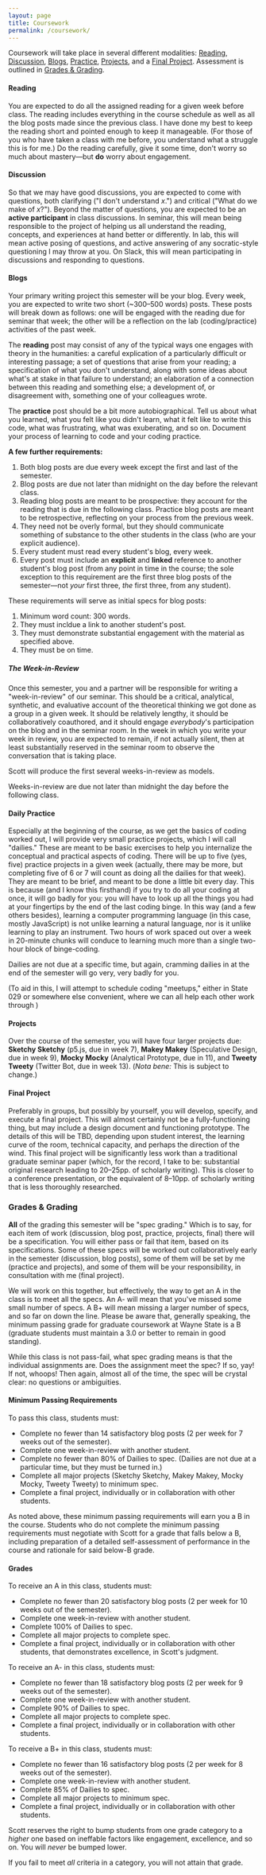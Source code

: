 ```yaml
---
layout: page
title: Coursework
permalink: /coursework/
---
```


Coursework will take place in several different modalities: [Reading](#reading), [Discussion](#discussion), [Blogs](#blogs), [Practice](#practice), [Projects](#projects), and a [Final Project](#final). Assessment is outlined in [Grades & Grading](#grading).

#### <a name="reading"></a>Reading
You are expected to do all the assigned reading for a given week before class. The reading includes everything in the course schedule as well as all the blog posts made since the previous class. I have done my best to keep the reading short and pointed enough to keep it manageable. (For those of you who have taken a class with me before, you understand what a struggle this is for me.) Do the reading carefully, give it some time, don't worry so much about mastery—but **do** worry about engagement.

#### <a name="discussion"></a>Discussion
So that we may have good discussions, you are expected to come with questions, both clarifying ("I don't understand *x*.") and critical ("What do we make of *x*?"). Beyond the matter of questions, you are expected to be an **active participant** in class discussions. In seminar, this will mean being responsible to the project of helping us all understand the reading, concepts, and experiences at hand better or differently. In lab, this will mean active posing of questions, and active answering of any socratic-style questioning I may throw at you. On Slack, this will mean participating in discussions and responding to questions.

#### <a name="blogs"></a>Blogs
Your primary writing project this semester will be your blog. Every week, you are expected to write two short (~300–500 words) posts. These posts will break down as follows: one will be engaged with the reading due for seminar that week; the other will be a reflection on the lab (coding/practice) activities of the past week.

The **reading** post may consist of any of the typical ways one engages with theory in the humanities: a careful explication of a particularly difficult or interesting passage; a set of questions that arise from your reading; a specification of what you don't understand, along with some ideas about what's at stake in that failure to understand; an elaboration of a connection between this reading and something else; a development of, or disagreement with, something one of your colleagues wrote.

The **practice** post should be a bit more autobiographical. Tell us about what you learned, what you felt like you didn't learn, what it felt like to write this code, what was frustrating, what was exuberating, and so on. Document your process of learning to code and your coding practice.

**A few further requirements:**
1. Both blog posts are due every week except the first and last of the semester.
2. Blog posts are due not later than midnight on the day before the relevant class.
3. Reading blog posts are meant to be prospective: they account for the reading that is due in the following class. Practice blog posts are meant to be retrospective, reflecting on your process from the previous week.
4. They need not be overly formal, but they should communicate something of substance to the other students in the class (who are your explicit audience).
5. Every student must read every student's blog, every week.
6. Every post must include an **explicit** and **linked** reference to another student's blog post (from any point in time in the course; the sole exception to this requirement are the first three blog posts of the semester—not *your* first three, *the* first three, from any student).

These requirements will serve as initial specs for blog posts:
1. Minimum word count: 300 words.
2. They must incldue a link to another student's post.
3. They must demonstrate substantial engagement with the material as specified above.
4. They must be on time.

##### The Week-in-Review
Once this semester, you and a partner will be responsible for writing a "week-in-review" of our seminar. This should be a critical, analytical, synthetic, and evaluative account of the theoretical thinking we got done as a group in a given week. It should be relatively lengthy, it should be collaboratively coauthored, and it should engage *everybody*'s participation on the blog and in the seminar room. In the week in which you write your week in review, you are expected to remain, if not actually silent, then at least substantially reserved in the seminar room to observe the conversation that is taking place.

Scott will produce the first several weeks-in-review as models.

Weeks-in-review are due not later than midnight the day before the following class.

#### <a name="practice"></a>Daily Practice
Especially at the beginning of the course, as we get the basics of coding worked out, I will provide very small practice projects, which I will call "dailies." These are meant to be basic exercises to help you internalize the conceptual and practical aspects of coding. There will be up to five (yes, five) practice projects in a given week (actually, there may be more, but completing five of 6 or 7 will count as doing all the dailies for that week). They are meant to be brief, and meant to be done a little bit every day. This is because (and I know this firsthand) if you try to do all your coding at once, it will go badly for you: you will have to look up all the things you had at your fingertips by the end of the last coding binge. In this way (and a few others besides), learning a computer programming language (in this case, mostly JavaScript) is not unlike learning a natural language, nor is it unlike learning to play an instrument. Two hours of work spaced out over a week in 20-minute chunks will conduce to learning much more than a single two-hour block of binge-coding.

Dailies are not due at a specific time, but again, cramming dailies in at the end of the semester will go very, very badly for you.

(To aid in this, I will attempt to schedule coding "meetups," either in State 029 or somewhere else convenient, where we can all help each other work through )

#### <a name="projects"></a>Projects
Over the course of the semester, you will have four larger projects due: **Sketchy Sketchy** (p5.js, due in week 7), **Makey Makey** (Speculative Design, due in week 9), **Mocky Mocky** (Analytical Prototype, due in 11), and **Tweety Tweety** (Twitter Bot, due in week 13). (*Nota bene:* This is subject to change.)

#### <a name="final"></a>Final Project
Preferably in groups, but possibly by yourself, you will develop, specify, and execute a final project. This will almost certainly not be a fully-functioning thing, but may include a design document and functioning prototype. The details of this will be TBD, depending upon student interest, the learning curve of the room, technical capacity, and perhaps the direction of the wind. This final project will be significantly less work than a traditional graduate seminar paper (which, for the record, I take to be: substantial original research leading to 20–25pp. of scholarly writing). This is closer to a conference presentation, or the equivalent of 8–10pp. of scholarly writing that is less thoroughly researched.

### <a name="grading"></a>Grades & Grading
**All** of the grading this semester will be "spec grading." Which is to say, for each item of work (discussion, blog post, practice, projects, final) there will be a specification. You will either pass or fail that item, based on its specifications. Some of these specs will be worked out collaboratively early in the semester (discussion, blog posts), some of them will be set by me (practice and projects), and some of them will be your responsibility, in consultation with me (final project).

We will work on this together, but effectively, the way to get an A in the class is to meet all the specs. An A- will mean that you've missed some small number of specs. A B+ will mean missing a larger number of specs, and so far on down the line. Please be aware that, generally speaking, the minimum passing grade for graduate coursework at Wayne State is a B (graduate students must maintain a 3.0 or better to remain in good standing).

While this class is not pass-fail, what spec grading means is that the individual assignments are. Does the assignment meet the spec? If so, yay! If not, whoops! Then again, almost all of the time, the spec will be crystal clear: no questions or ambiguities.

#### Minimum Passing Requirements
To pass this class, students must:
* Complete no fewer than 14 satisfactory blog posts (2 per week for 7 weeks out of the semester).
* Complete one week-in-review with another student.
* Complete no fewer than 80% of Dailies to spec. (Dailies are not due at a particular time, but they must be turned in.)
* Complete all major projects (Sketchy Sketchy, Makey Makey, Mocky Mocky, Tweety Tweety) to minimum spec.
* Complete a final project, individually or in collaboration with other students.

As noted above, these minimum passing requirements will earn you a B in the course. Students who do not complete the minimum passing requirements must negotiate with Scott for a grade that falls below a B, including preparation of a detailed self-assessment of performance in the course and rationale for said below-B grade.

#### Grades
To receive an A in this class, students must:
* Complete no fewer than 20 satisfactory blog posts (2 per week for 10 weeks out of the semester).
* Complete one week-in-review with another student.
* Complete 100% of Dailies to spec.
* Complete all major projects to complete spec.
* Complete a final project, individually or in collaboration with other students, that demonstrates excellence, in Scott's judgment.

To receive an A- in this class, students must:
* Complete no fewer than 18 satisfactory blog posts (2 per week for 9 weeks out of the semester).
* Complete one week-in-review with another student.
* Complete 90% of Dailies to spec.
* Complete all major projects to complete spec.
* Complete a final project, individually or in collaboration with other students.

To receive a B+ in this class, students must:
* Complete no fewer than 16 satisfactory blog posts (2 per week for 8 weeks out of the semester).
* Complete one week-in-review with another student.
* Complete 85% of Dailies to spec.
* Complete all major projects to minimum spec.
* Complete a final project, individually or in collaboration with other students.

Scott reserves the right to bump students from one grade category to a *higher* one based on ineffable factors like engagement, excellence, and so on. You will *never* be bumped lower.

If you fail to meet *all* criteria in a category, you will not attain that grade.
